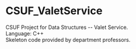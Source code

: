 # CSUF_ValetService
CSUF Project for Data Structures -- Valet Service.
<br>Language: C++
<br>Skeleton code provided by department professors.

